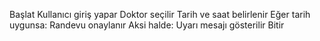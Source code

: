 Başlat
Kullanıcı giriş yapar
Doktor seçilir
Tarih ve saat belirlenir
Eğer tarih uygunsa:
    Randevu onaylanır
Aksi halde:
    Uyarı mesajı gösterilir
Bitir
